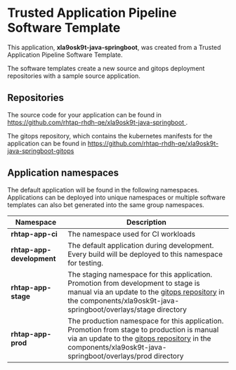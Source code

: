 # Trusted Application Pipeline Software Template

This application, **xla9osk9t-java-springboot**, was created from a Trusted Application Pipeline Software Template.

The software templates create a new source and gitops deployment repositories with a sample source application. 

## Repositories

The source code for your application can be found in [https://github.com/rhtap-rhdh-qe/xla9osk9t-java-springboot ](https://github.com/rhtap-rhdh-qe/xla9osk9t-java-springboot ).
 
The gitops repository, which contains the kubernetes manifests for the application can be found in 
[https://github.com/rhtap-rhdh-qe/xla9osk9t-java-springboot-gitops ](https://github.com/rhtap-rhdh-qe/xla9osk9t-java-springboot-gitops ) 

## Application namespaces 

The default application will be found in the following namespaces. Applications can be deployed into unique namespaces or multiple software templates can also bet generated into the same group namespaces.  

|  Namespace   |  Description   |  
| -------- | -------- |
| **rhtap-app-ci** | The namespace used for CI workloads |
| **rhtap-app-development** | The default application during development. Every build will be deployed to this namespace for testing. |
| **rhtap-app-stage** | The staging namespace for this application. Promotion from development to stage is manual via an update to the [gitops repository](https://github.com/rhtap-rhdh-qe/xla9osk9t-java-springboot-gitops ) in the components/xla9osk9t-java-springboot/overlays/stage directory |
| **rhtap-app-prod** | The production namespace for this application. Promotion from stage to production is manual via an update to the [gitops repository](https://github.com/rhtap-rhdh-qe/xla9osk9t-java-springboot-gitops ) in the components/xla9osk9t-java-springboot/overlays/prod directory |